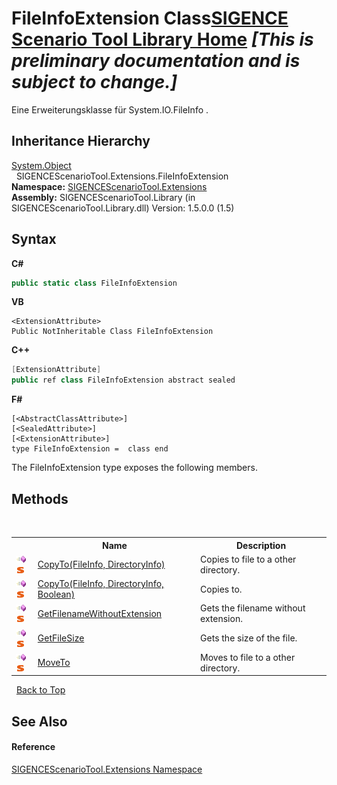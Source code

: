 # FileInfoExtension Class<a href="https://github.com/ObiWanLansi/SIGENCE-Scenario-Tool">SIGENCE Scenario Tool Library Home</a> _**\[This is preliminary documentation and is subject to change.\]**_

Eine Erweiterungsklasse für System.IO.FileInfo .


## Inheritance Hierarchy
<a href="http://msdn2.microsoft.com/en-us/library/e5kfa45b" target="_blank">System.Object</a><br />&nbsp;&nbsp;SIGENCEScenarioTool.Extensions.FileInfoExtension<br />
**Namespace:**&nbsp;<a href="f2af11f5-ae9d-3dcc-a4a9-ba07a037925f.md">SIGENCEScenarioTool.Extensions</a><br />**Assembly:**&nbsp;SIGENCEScenarioTool.Library (in SIGENCEScenarioTool.Library.dll) Version: 1.5.0.0 (1.5)

## Syntax

**C#**<br />
``` C#
public static class FileInfoExtension
```

**VB**<br />
``` VB
<ExtensionAttribute>
Public NotInheritable Class FileInfoExtension
```

**C++**<br />
``` C++
[ExtensionAttribute]
public ref class FileInfoExtension abstract sealed
```

**F#**<br />
``` F#
[<AbstractClassAttribute>]
[<SealedAttribute>]
[<ExtensionAttribute>]
type FileInfoExtension =  class end
```

The FileInfoExtension type exposes the following members.


## Methods
&nbsp;<table><tr><th></th><th>Name</th><th>Description</th></tr><tr><td>![Public method](media/pubmethod.gif "Public method")![Static member](media/static.gif "Static member")</td><td><a href="f76822ad-c40e-ef14-ee0a-856a7bf096fb.md">CopyTo(FileInfo, DirectoryInfo)</a></td><td>
Copies to file to a other directory.</td></tr><tr><td>![Public method](media/pubmethod.gif "Public method")![Static member](media/static.gif "Static member")</td><td><a href="ab13e367-217d-b030-635a-22f1721e4b6c.md">CopyTo(FileInfo, DirectoryInfo, Boolean)</a></td><td>
Copies to.</td></tr><tr><td>![Public method](media/pubmethod.gif "Public method")![Static member](media/static.gif "Static member")</td><td><a href="4acfb8d6-e514-0ea0-fa43-578423e6eb28.md">GetFilenameWithoutExtension</a></td><td>
Gets the filename without extension.</td></tr><tr><td>![Public method](media/pubmethod.gif "Public method")![Static member](media/static.gif "Static member")</td><td><a href="3da6d5cf-2f9c-299c-1cf6-7357e08dc4d4.md">GetFileSize</a></td><td>
Gets the size of the file.</td></tr><tr><td>![Public method](media/pubmethod.gif "Public method")![Static member](media/static.gif "Static member")</td><td><a href="b4b7f92f-3f35-93aa-2777-6e54fd222014.md">MoveTo</a></td><td>
Moves to file to a other directory.</td></tr></table>&nbsp;
<a href="#fileinfoextension-class">Back to Top</a>

## See Also


#### Reference
<a href="f2af11f5-ae9d-3dcc-a4a9-ba07a037925f.md">SIGENCEScenarioTool.Extensions Namespace</a><br />
